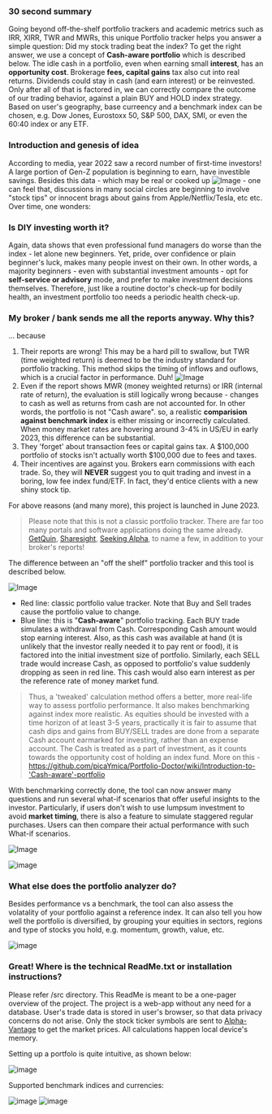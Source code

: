 ### 30 second summary
Going beyond off-the-shelf portfolio trackers and academic metrics such as IRR, XIRR, TWR and MWRs, this unique Portfolio tracker helps you answer a simple question: Did my stock trading beat the index? To get the right answer, we use a concept of **Cash-aware portfolio** which is described below. The idle cash in a portfolio, even when earning small **interest**, has an **opportunity cost**. Brokerage **fees, capital gains** tax also cut into real returns. Dividends could stay in cash (and earn interest) or be reinvested. Only after all of that is factored in, we can correctly compare the outcome of our trading behavior, against a plain BUY and HOLD index strategy. Based on user's geography, base curreency and a benchmark index can be chosen, e.g. Dow Jones, Eurostoxx 50, S&P 500, DAX, SMI, or even the 60:40 index or any ETF. 

### Introduction and genesis of idea
According to media, year 2022 saw a record number of first-time investors! A large portion of Gen-Z population is beginning to earn, have investible savings. Besides this data - which may be real or cooked up ![Image](https://user-images.githubusercontent.com/20066864/243864065-292f45a0-8d9f-4091-963b-ec8aee2791c9.png) - one can feel that, discussions in many social circles are beginning to involve "stock tips" or innocent brags about gains from Apple/Netflix/Tesla, etc etc. Over time, one wonders:

### Is DIY investing worth it? 

Again, data shows that even professional fund managers do worse than the index - let alone new beginners. Yet, pride, over confidence or plain beginner's luck, makes many people invest on their own. In other words, a majority beginners - even with substantial investment amounts - opt for **self-service or advisory** mode, and prefer to make investment decisions themselves. Therefore, just like a routine doctor's check-up for bodily health, an investment portfolio too needs a periodic health check-up.

### My broker / bank sends me all the reports anyway. Why this?

... because
1. Their reports are wrong! This may be a hard pill to swallow, but TWR (time weighted return) is deemed to be the industry standard for portfolio tracking. This method skips the timing of inflows and ouflows, which is a crucial factor in performance. Duh!  ![Image](https://user-images.githubusercontent.com/20066864/243864329-9cc0cc55-bd70-4fc0-bd2d-0f714a5a063f.png)
2. Even if the report shows MWR (money weighted returns) or IRR (internal rate of return), the evaluation is still logically wrong because - changes to cash as well as returns from cash are not accounted for. In other words, the portfolio is not "Cash aware". so, a realistic **comparision against benchmark index** is either missing or incorrectly calculated. When money market rates are hovering around 3-4% in US/EU in early 2023, this difference can be substantial.
3. They 'forget' about transaction fees or capital gains tax. A $100,000 portfolio of stocks isn't actually worth $100,000 due to fees and taxes.
4. Their incentives are against you. Brokers earn commissions with each trade. So, they will **NEVER** suggest you to quit trading and invest in a boring, low fee index fund/ETF. In fact, they'd entice clients with a new shiny stock tip.

For above reasons (and many more), this project is launched in June 2023.

> Please note that this is not a classic portfolio tracker. There are far too many portals and software applications doing the same already. [GetQuin](getquin.com), [Sharesight](https://www.sharesight.com), [Seeking Alpha](https://seekingalpha.com), to name a few, in addition to your broker's reports!

The difference between an "off the shelf" portfolio tracker and this tool is described below. 

![Image](https://user-images.githubusercontent.com/20066864/243858729-5bbe9e64-e845-442c-8245-cb283704abda.png)

- Red line: classic portfolio value tracker. Note that Buy and Sell trades cause the portfolio value to change. 
- Blue line: this is "**Cash-aware**" portfolio tracking. Each BUY trade simulates a withdrawal from Cash. Corresponding Cash amount would stop earning interest. Also, as this cash was available at hand (it is unlikely that the investor really needed it to pay rent or food), it is factored into the initial investment size of portfolio. Similarly, each SELL trade would increase Cash, as opposed to portfolio's value suddenly dropping as seen in red line. This cash would also earn interest as per the reference rate of money market fund. 

> Thus, a 'tweaked' calculation method offers a better, more real-life way to assess portfolio performance. It also makes benchmarking against index more realistic. As equities should be invested with a time horizon of at least 3-5 years, practically it is fair to assume that cash dips and gains from BUY/SELL trades are done from a separate Cash account earmarked for investing, rather than an expense account. The Cash is treated as a part of investment, as it counts towards the opportunity cost of holding an index fund. More on this - https://github.com/picaYmica/Portfolio-Doctor/wiki/Introduction-to-'Cash-aware'-portfolio 

With benchmarking correctly done, the tool can now answer many questions and run several what-if scenarios that offer useful insights to the investor. Particularly, if users don't wish to use lumpsum investment to avoid **market timing**, there is also a feature to simulate staggered regular purchases. Users can then compare their actual performance with such What-if scenarios.

![Image](https://user-images.githubusercontent.com/20066864/243866423-378681d8-fa5b-4a51-8afd-931c68faca28.png)

![image](https://github.com/picaYmica/Portfolio-Doctor/assets/20066864/4a9c993f-2d32-4691-a3bb-404d3311db0c)

### What else does the portfolio analyzer do?

Besides performance vs a benchmark, the tool can also assess the volatality of your portfolio against a reference index. It can also tell you how well the portfolio is diversified, by grouping your equities in sectors, regions and type of stocks you hold, e.g. momentum, growth, value, etc.

![image](https://github.com/TechStuff2020/CashPlus-Portfolio/assets/20066864/86be045f-a60b-407f-abe2-f72c150ea922)

### Great! Where is the technical ReadMe.txt or installation instructions?

Please refer /src directory. This ReadMe is meant to be a one-pager overview of the project. The project is a web-app without any need for a database. User's trade data is stored in user's browser, so that data privacy concerns do not arise. Only the stock ticker symbols are sent to [Alpha-Vantage](https://www.alphavantage.co/#about) to get the market prices. All calculations happen local device's memory.

Setting up a portfolo is quite intuitive, as shown below: 

![image](https://github.com/TechStuff2020/Portfolio-Doctor/assets/20066864/2da5dc15-5f68-4c6d-a6b9-fb856d2ed551)

Supported benchmark indices and currencies:

![image](https://github.com/TechStuff2020/Portfolio-Doctor/assets/20066864/70482d6a-cb58-4d72-9ad2-4782b3c7d28f) ![image](https://github.com/TechStuff2020/Portfolio-Doctor/assets/20066864/6ee5e464-9ba8-4e9b-a437-2114a48e3fc3)


